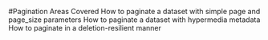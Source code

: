 #Pagination
Areas Covered
How to paginate a dataset with simple page and page_size parameters
How to paginate a dataset with hypermedia metadata
How to paginate in a deletion-resilient manner
